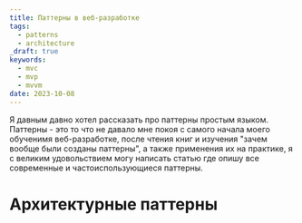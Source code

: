```yaml
---
title: Паттерны в веб-разработке
tags:
  - patterns
  - architecture
_draft: true
keywords:
  - mvc
  - mvp
  - mvvm
date: 2023-10-08
---
```


Я давным давно хотел рассказать про паттерны простым языком.
Паттерны - это то что не давало мне покоя с самого начала моего обученимя веб-разработке,
после чтения книг и изучения "зачем вообще были созданы паттерны", а также применения их на практике, я с великим удовольствием
могу написать статью где опишу все современные и частоиспользующиеся паттерны.

# Архитектурные паттерны
